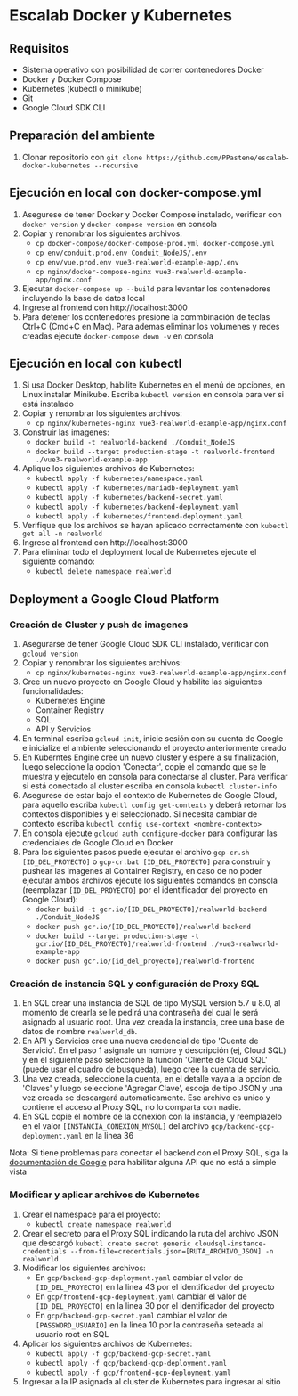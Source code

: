 # Escalab Docker y Kubernetes
## Requisitos
* Sistema operativo con posibilidad de correr contenedores Docker
* Docker y Docker Compose
* Kubernetes (kubectl o minikube)
* Git
* Google Cloud SDK CLI
## Preparación del ambiente
1. Clonar repositorio con `git clone https://github.com/PPastene/escalab-docker-kubernetes --recursive`
## Ejecución en local con docker-compose.yml
1. Asegurese de tener Docker y Docker Compose instalado, verificar con `docker version` y `docker-compose version` en consola
2. Copiar y renombrar los siguientes archivos: 
    * `cp docker-compose/docker-compose-prod.yml docker-compose.yml`
    * `cp env/conduit.prod.env Conduit_NodeJS/.env`
    * `cp env/vue.prod.env vue3-realworld-example-app/.env`
    * `cp nginx/docker-compose-nginx vue3-realworld-example-app/nginx.conf`
3. Ejecutar `docker-compose up --build` para levantar los contenedores incluyendo la base de datos local
4. Ingrese al frontend con http://localhost:3000
5. Para detener los contenedores presione la commbinación de teclas Ctrl+C (Cmd+C en Mac). Para ademas eliminar los volumenes y redes creadas ejecute `docker-compose down -v` en consola
## Ejecución en local con kubectl
1. Si usa Docker Desktop, habilite Kubernetes en el menú de opciones, en Linux instalar Minikube. Escriba `kubectl version` en consola para ver si está instalado
2. Copiar y renombrar los siguientes archivos:
    * `cp nginx/kubernetes-nginx vue3-realworld-example-app/nginx.conf`
3. Construir las imagenes:
    * `docker build -t realworld-backend ./Conduit_NodeJS`
    * `docker build --target production-stage -t realworld-frontend ./vue3-realworld-example-app`
4. Aplique los siguientes archivos de Kubernetes:
    * `kubectl apply -f kubernetes/namespace.yaml`
    * `kubectl apply -f kubernetes/mariadb-deployment.yaml`
    * `kubectl apply -f kubernetes/backend-secret.yaml`
    * `kubectl apply -f kubernetes/backend-deployment.yaml`
    * `kubectl apply -f kubernetes/frontend-deployment.yaml`
5. Verifique que los archivos se hayan aplicado correctamente con `kubectl get all -n realworld`
6. Ingrese al frontend con http://localhost:3000
7. Para eliminar todo el deployment local de Kubernetes ejecute el siguiente comando:
    * `kubectl delete namespace realworld`
## Deployment a Google Cloud Platform
### Creación de Cluster y push de imagenes
1. Asegurarse de tener Google Cloud SDK CLI instalado, verificar con `gcloud version`
2. Copiar y renombrar los siguientes archivos:
    * `cp nginx/kubernetes-nginx vue3-realworld-example-app/nginx.conf`
3. Cree un nuevo proyecto en Google Cloud y habilite las siguientes funcionalidades:
    * Kubernetes Engine
    * Container Registry
    * SQL
    * API y Servicios
4. En terminal escriba `gcloud init`, inicie sesión con su cuenta de Google e inicialize el ambiente seleccionando el proyecto anteriormente creado
5. En Kuberntes Engine cree un nuevo cluster y espere a su finalización, luego seleccione la opcion 'Conectar', copie el comando que se le muestra y ejecutelo en consola para conectarse al cluster. Para verificar si está conectado al cluster escriba en consola `kubectl cluster-info`
6. Asegurese de estar bajo el contexto de Kubernetes de Google Cloud, para aquello escriba `kubectl config get-contexts` y deberá retornar los contextos disponibles y el seleccionado. Si necesita cambiar de contexto escriba `kubectl config use-context <nombre-contexto>`
7. En consola ejecute `gcloud auth configure-docker` para configurar las credenciales de Google Cloud en Docker
8. Para los siguientes pasos puede ejecutar el archivo `gcp-cr.sh [ID_DEL_PROYECTO]` o `gcp-cr.bat [ID_DEL_PROYECTO]` para construir y pushear las imagenes al Container Registry, en caso de no poder ejecutar ambos archivos ejecute los siguientes comandos en consola (reemplazar `[ID_DEL_PROYECTO]` por el identificador del proyecto en Google Cloud):
    * `docker build -t gcr.io/[ID_DEL_PROYECTO]/realworld-backend ./Conduit_NodeJS`
    * `docker push gcr.io/[ID_DEL_PROYECTO]/realworld-backend`
    * `docker build --target production-stage -t gcr.io/[ID_DEL_PROYECTO]/realworld-frontend ./vue3-realworld-example-app`
    * `docker push gcr.io/[id_del_proyecto]/realworld-frontend`
### Creación de instancia SQL y configuración de Proxy SQL
1. En SQL crear una instancia de SQL de tipo MySQL version 5.7 u 8.0, al momento de crearla se le pedirá una contraseña del cual le será asignado al usuario root. Una vez creada la instancia, cree una base de datos de nombre `realworld_db`.
2. En  API y Servicios cree una nueva credencial de tipo 'Cuenta de Servicio'. En el paso 1 asignale un nombre y descripción (ej, Cloud SQL) y en el siguiente paso seleccione la función 'Cliente de Cloud SQL' (puede usar el cuadro de busqueda), luego cree la cuenta de servicio.
3. Una vez creada, seleccione la cuenta, en el detalle vaya a la opcion de 'Claves' y luego seleccione 'Agregar Clave', escoja de tipo JSON y una vez creada se descargará automaticamente. Ese archivo es unico y contiene el acceso al Proxy SQL, no lo comparta con nadie.
4. En SQL copie el nombre de la conexion con la instancia, y reemplazelo en el valor `[INSTANCIA_CONEXION_MYSQL]` del archivo `gcp/backend-gcp-deployment.yaml` en la linea 36

Nota: Si tiene problemas para conectar el backend con el Proxy SQL, siga la [documentación de Google](https://cloud.google.com/sql/docs/mysql/connect-kubernetes-engine?hl=es) para habilitar alguna API que no está a simple vista
### Modificar y aplicar archivos de Kubernetes
1. Crear el namespace para el proyecto:
    * `kubectl create namespace realworld`
2. Crear el secreto para el Proxy SQL indicando la ruta del archivo JSON que descargó `kubectl create secret generic cloudsql-instance-credentials --from-file=credentials.json=[RUTA_ARCHIVO_JSON] -n realworld`    
3. Modificar los siguientes archivos:
    * En `gcp/backend-gcp-deployment.yaml` cambiar el valor de `[ID_DEL_PROYECTO]` en la linea 43 por el identificador del proyecto
    * En `gcp/frontend-gcp-deployment.yaml` cambiar el valor de `[ID_DEL_PROYECTO]` en la linea 30 por el identificador del proyecto
    * En `gcp/backend-gcp-secret.yaml` cambiar el valor de `[PASSWORD_USUARIO]` en la linea 10 por la contraseña seteada al usuario root en SQL
4. Aplicar los siguientes archivos de Kubernetes:
    * `kubectl apply -f gcp/backend-gcp-secret.yaml`
    * `kubectl apply -f gcp/backend-gcp-deployment.yaml`
    * `kubectl apply -f gcp/frontend-gcp-deployment.yaml`
5. Ingresar a la IP asignada al cluster de Kubernetes para ingresar al sitio
